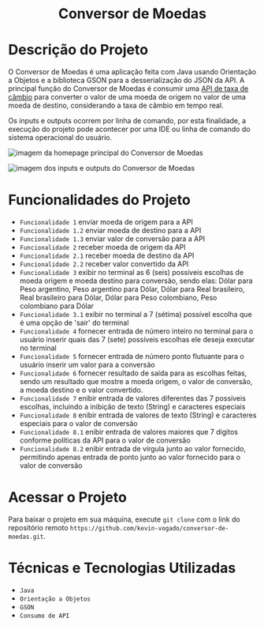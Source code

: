 <h1 align="center"> Conversor de Moedas </h1>

# Descrição do Projeto 
O Conversor de Moedas é uma aplicação feita com Java usando Orientação a Objetos e a biblioteca GSON para a desserialização do JSON da API. A principal função do Conversor de Moedas é consumir uma [API de taxa de câmbio](https://www.exchangerate-api.com/) para converter o valor de uma moeda de origem no valor de uma moeda de destino, considerando a taxa de câmbio em tempo real.

Os inputs e outputs ocorrem por linha de comando, por esta finalidade, a execução do projeto pode acontecer por uma IDE ou linha de comando do sistema operacional do usuário.

![imagem da homepage principal do Conversor de Moedas](https://github.com/user-attachments/assets/4b44bcc8-b339-461f-9211-78da3f4c4bf7)

![imagem dos inputs e outputs do Conversor de Moedas](https://github.com/user-attachments/assets/e8718c9b-ffab-4412-96ac-3088f5e3d65e)

# Funcionalidades do Projeto
- `Funcionalidade 1` enviar moeda de origem para a API
- `Funcionalidade 1.2` enviar moeda de destino para a API
- `Funcionalidade 1.3` enviar valor de conversão para a API
- `Funcionalidade 2` receber moeda de origem da API
- `Funcionalidade 2.1` receber moeda de destino da API
- `Funcionalidade 2.2` receber valor convertido da API
- `Funcionalidade 3` exibir no terminal as 6 (seis) possíveis escolhas de moeda origem e moeda destino para conversão, sendo elas: Dólar para Peso argentino, Peso argentino para Dólar, Dólar para Real brasileiro, Real brasileiro para Dólar, Dólar para Peso colombiano, Peso colombiano para Dólar
- `Funcionalidade 3.1` exibir no terminal a 7 (sétima) possível escolha que é uma opção de 'sair' do terminal
- `Funcionalidade 4` fornecer entrada de número inteiro no terminal para o usuário inserir quais das 7 (sete) possíveis escolhas ele deseja executar no terminal
- `Funcionalidade 5` fornecer entrada de número ponto flutuante para o usuário inserir um valor para a conversão
- `Funcionalidade 6` fornecer resultado de saída para as escolhas feitas, sendo um resultado que mostre a moeda origem, o valor de conversão, a moeda destino e o valor convertido.
- `Funcionalidade 7` enibir entrada de valores diferentes das 7 possíveis escolhas, incluindo a inibição de texto (String) e caracteres especiais
- `Funcionalidade 8` enibir entrada de valores de texto (String) e caracteres especiais para o valor de conversão
- `Funcionalidade 8.1` enibir entrada de valores maiores que 7 dígitos conforme políticas da API para o valor de conversão
- `Funcionalidade 8.2` enibir entrada de vírgula junto ao valor fornecido, permitindo apenas entrada de ponto junto ao valor fornecido para o valor de conversão

# Acessar o Projeto

Para baixar o projeto em sua máquina, execute `git clone` com o link do repositório remoto `https://github.com/kevin-vogado/conversor-de-moedas.git`.

# Técnicas e Tecnologias Utilizadas

- `Java`
- `Orientação a Objetos`
- `GSON`
- `Consumo de API`
